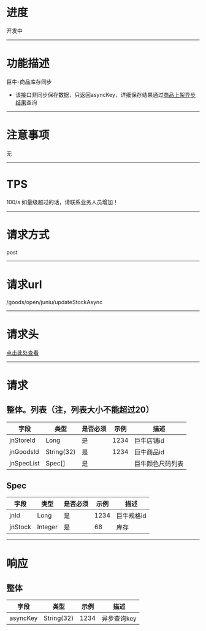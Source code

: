 # 进度
开发中

---

# 功能描述
巨牛-商品库存同步
- 该接口非同步保存数据，只返回asyncKey，详细保存结果通过[商品上架异步结果](./商品库存同步异步结果.md)查询

---

# 注意事项
无

---

# TPS
100/s 如量级超过的话，请联系业务人员增加！

---

# 请求方式
post

---

# 请求url
/goods/open/juniu/updateStockAsync

---

# 请求头
[点击此处查看](../请求头部及签名方式.md)

---

# 请求
## 整体。列表（注，列表大小不能超过20）
| 字段            | 类型         |是否必须| 示例                            | 描述                              | 
| -------------- | ------------ | ---- | ------------------------------- | --------------------------------- |
| jnStoreId        | Long       | 是   | 1234                             | 巨牛店铺id                         |
| jnGoodsId        | String(32) | 是   | 1234                             | 巨牛商品id                         |
| jnSpecList       | Spec[]     | 是   |                                  | 巨牛颜色尺码列表                    |



## Spec
| 字段            | 类型         |是否必须| 示例                            | 描述                              | 
| -------------- | ------------ | ---- | ------------------------------- | --------------------------------- |
| jnId           | Long         | 是   |  1234                         | 巨牛规格id                         |
| jnStock        | Integer      | 是   | 68                            | 库存                              |

---

# 响应
## 整体
| 字段            | 类型         | 示例                              | 描述                               | 
| -------------- | ------------ | -------------------------------- | --------------------------------- |
| asyncKey       | String(32)   | 1234                             | 异步查询key                        |
